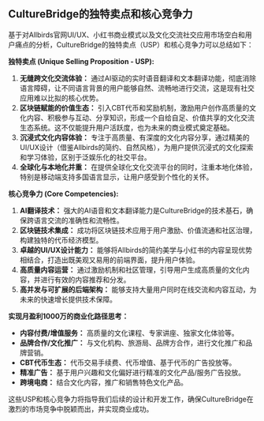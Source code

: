 
## CultureBridge的独特卖点和核心竞争力

基于对Allbirds官网UI/UX、小红书商业模式以及文化交流社交应用市场空白和用户痛点的分析，CultureBridge的独特卖点（USP）和核心竞争力可以总结如下：

**独特卖点 (Unique Selling Proposition - USP):**

1.  **无缝跨文化交流体验：** 通过AI驱动的实时语音翻译和文本翻译功能，彻底消除语言障碍，让不同语言背景的用户能够自然、流畅地进行交流，这是现有社交应用难以比拟的核心优势。
2.  **区块链赋能的价值生态：** 引入CBT代币和奖励机制，激励用户创作高质量的文化内容、积极参与互动、分享知识，形成一个自给自足、价值共享的文化交流生态系统。这不仅能提升用户活跃度，也为未来的商业模式奠定基础。
3.  **沉浸式文化内容体验：** 专注于高质量、有深度的文化内容分享，通过精美的UI/UX设计（借鉴Allbirds的简约、自然风格），为用户提供沉浸式的文化探索和学习体验，区别于泛娱乐化的社交平台。
4.  **全球化与本地化并重：** 在提供全球化文化交流平台的同时，注重本地化体验，特别是移动端支持多国语言显示，让用户感受到个性化的关怀。

**核心竞争力 (Core Competencies):**

1.  **AI翻译技术：** 强大的AI语音和文本翻译能力是CultureBridge的技术基石，确保跨语言交流的准确性和流畅性。
2.  **区块链技术集成：** 成功将区块链技术应用于用户激励、价值流通和社区治理，构建独特的代币经济模型。
3.  **卓越的UI/UX设计能力：** 能够将Allbirds的简约美学与小红书的内容呈现优势相结合，打造出既美观又易用的前端界面，提升用户体验。
4.  **高质量内容运营：** 通过激励机制和社区管理，引导用户生成高质量的文化内容，并进行有效的内容推荐和分发。
5.  **高并发与可扩展的后端架构：** 能够支持大量用户同时在线交流和内容互动，为未来的快速增长提供技术保障。

**实现月盈利1000万的商业化路径思考：**

*   **内容付费/增值服务：** 高质量的文化课程、专家讲座、独家文化体验等。
*   **品牌合作/文化推广：** 与文化机构、旅游局、品牌方合作，进行文化推广和品牌营销。
*   **CBT代币生态：** 代币交易手续费、代币增值、基于代币的广告投放等。
*   **精准广告：** 基于用户兴趣和文化偏好进行精准的文化产品/服务广告投放。
*   **跨境电商：** 结合文化内容，推广和销售特色文化产品。

这些USP和核心竞争力将指导我们后续的设计和开发工作，确保CultureBridge在激烈的市场竞争中脱颖而出，并实现商业成功。


